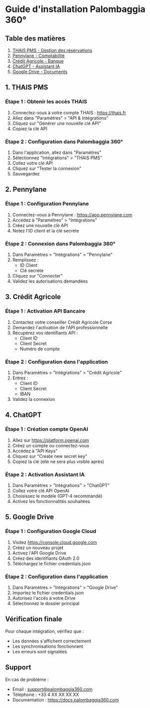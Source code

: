 # Guide d'installation Palombaggia 360°

## Table des matières
1. [THAIS PMS - Gestion des réservations](#1-thais-pms)
2. [Pennylane - Comptabilité](#2-pennylane)
3. [Crédit Agricole - Banque](#3-credit-agricole)
4. [ChatGPT - Assistant IA](#4-chatgpt)
5. [Google Drive - Documents](#5-google-drive)

## 1. THAIS PMS

### Étape 1 : Obtenir les accès THAIS
1. Connectez-vous à votre compte THAIS : https://thais.fr
2. Allez dans "Paramètres" > "API & Intégrations"
3. Cliquez sur "Générer une nouvelle clé API"
4. Copiez la clé API

### Étape 2 : Configuration dans Palombaggia 360°
1. Dans l'application, allez dans "Paramètres"
2. Sélectionnez "Intégrations" > "THAIS PMS"
3. Collez votre clé API
4. Cliquez sur "Tester la connexion"
5. Sauvegardez

## 2. Pennylane

### Étape 1 : Configuration Pennylane
1. Connectez-vous à Pennylane : https://app.pennylane.com
2. Accédez à "Paramètres" > "Intégrations"
3. Créez une nouvelle clé API
4. Notez l'ID client et la clé secrète

### Étape 2 : Connexion dans Palombaggia 360°
1. Dans Paramètres > "Intégrations" > "Pennylane"
2. Remplissez :
   - ID Client
   - Clé secrète
3. Cliquez sur "Connecter"
4. Validez les autorisations demandées

## 3. Crédit Agricole

### Étape 1 : Activation API Bancaire
1. Contactez votre conseiller Crédit Agricole Corse
2. Demandez l'activation de l'API professionnelle
3. Récupérez vos identifiants API :
   - Client ID
   - Client Secret
   - Numéro de compte

### Étape 2 : Configuration dans l'application
1. Dans Paramètres > "Intégrations" > "Crédit Agricole"
2. Entrez :
   - Client ID
   - Client Secret
   - IBAN
3. Validez la connexion

## 4. ChatGPT

### Étape 1 : Création compte OpenAI
1. Allez sur https://platform.openai.com
2. Créez un compte ou connectez-vous
3. Accédez à "API Keys"
4. Cliquez sur "Create new secret key"
5. Copiez la clé (elle ne sera plus visible après)

### Étape 2 : Activation Assistant IA
1. Dans Paramètres > "Intégrations" > "ChatGPT"
2. Collez votre clé API OpenAI
3. Choisissez le modèle (GPT-4 recommandé)
4. Activez les fonctionnalités souhaitées

## 5. Google Drive

### Étape 1 : Configuration Google Cloud
1. Visitez https://console.cloud.google.com
2. Créez un nouveau projet
3. Activez l'API Google Drive
4. Créez des identifiants OAuth 2.0
5. Téléchargez le fichier credentials.json

### Étape 2 : Configuration dans l'application
1. Dans Paramètres > "Intégrations" > "Google Drive"
2. Importez le fichier credentials.json
3. Autorisez l'accès à votre Drive
4. Sélectionnez le dossier principal

## Vérification finale

Pour chaque intégration, vérifiez que :
- Les données s'affichent correctement
- Les synchronisations fonctionnent
- Les erreurs sont signalées

## Support

En cas de problème :
- Email : support@palombaggia360.com
- Téléphone : +33 4 XX XX XX XX
- Documentation : https://docs.palombaggia360.com
